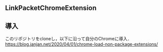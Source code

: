 ## LinkPacketChromeExtension
## 導入
このリポジトリをcloneし，以下に沿って自分のChromeに導入．\
https://blog.janjan.net/2020/04/01/chrome-load-non-package-extensions/